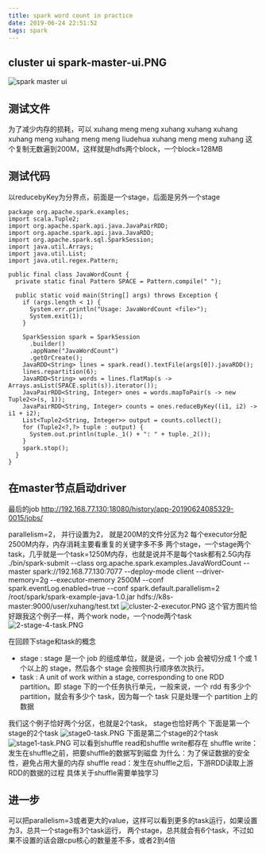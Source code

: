 ```yaml
---
title: spark word count in practice
date: 2019-06-24 22:51:52
tags: spark
---
```


## cluster ui spark-master-ui.PNG
![spark master ui](/images/spark-master-ui.PNG)

## 测试文件
为了减少内存的损耗，可以
xuhang meng
meng xuhang
xuhang xuhang xuhang
meng
xuhang
meng
meng liudehua
xuhang meng
meng xuhang
这个复制无数遍到200M，这样就是hdfs两个block，一个block=128MB

## 测试代码
以reducebyKey为分界点，前面是一个stage，后面是另外一个stage
```
package org.apache.spark.examples;
import scala.Tuple2;
import org.apache.spark.api.java.JavaPairRDD;
import org.apache.spark.api.java.JavaRDD;
import org.apache.spark.sql.SparkSession;
import java.util.Arrays;
import java.util.List;
import java.util.regex.Pattern;

public final class JavaWordCount {
  private static final Pattern SPACE = Pattern.compile(" ");

  public static void main(String[] args) throws Exception {
    if (args.length < 1) {
      System.err.println("Usage: JavaWordCount <file>");
      System.exit(1);
    }

    SparkSession spark = SparkSession
      .builder()
      .appName("JavaWordCount")
      .getOrCreate();
    JavaRDD<String> lines = spark.read().textFile(args[0]).javaRDD();
    lines.repartition(6);
    JavaRDD<String> words = lines.flatMap(s -> Arrays.asList(SPACE.split(s)).iterator());
    JavaPairRDD<String, Integer> ones = words.mapToPair(s -> new Tuple2<>(s, 1));
    JavaPairRDD<String, Integer> counts = ones.reduceByKey((i1, i2) -> i1 + i2);
    List<Tuple2<String, Integer>> output = counts.collect();
    for (Tuple2<?,?> tuple : output) {
      System.out.println(tuple._1() + ": " + tuple._2());
    }
    spark.stop();
  }
}
```

## 在master节点启动driver
最后的job http://192.168.77.130:18080/history/app-20190624085329-0015/jobs/

parallelism=2， 并行设置为2， 就是200M的文件分区为2
每个executor分配2500M内存，内存消耗主要看重复的关键字多不多
两个stage，一个stage两个task，几乎就是一个task=1250M内存，也就是说并不是每个task都有2.5G内存
./bin/spark-submit   --class org.apache.spark.examples.JavaWordCount --master spark://192.168.77.130:7077 --deploy-mode client --driver-memory=2g   --executor-memory 2500M   --conf spark.eventLog.enabled=true --conf spark.default.parallelism=2 /root/spark/spark-example-java-1.0.jar  hdfs://k8s-master:9000/user/xuhang/test.txt
![cluster-2-executor.PNG](/images/cluster-2-executor.PNG)
这个官方图片恰好跟我这个例子一样，两个work node，一个node两个task
![2-stage-4-task.PNG](/images/2-stage-4-task.PNG)

在回顾下stage和task的概念
- stage : stage 是一个 job 的组成单位，就是说，一个 job 会被切分成 1 个或 1 个以上的 stage，然后各个 stage 会按照执行顺序依次执行。
- task : A unit of work within a stage, corresponding to one RDD partition。即 stage 下的一个任务执行单元，一般来说，一个 rdd 有多少个 partition，就会有多少个 task，因为每一个 task 只是处理一个 partition 上的数据

我们这个例子恰好两个分区，也就是2个task， stage也恰好两个
下面是第一个stage的2个task
![stage0-task.PNG](/images/stage0-task.PNG)
下面是第二个stage的2个task
![stage1-task.PNG](/images/stage1-task.PNG)
可以看到shuffle read和shuffle write都存在
shuffle write：发生在shuffle之前，把要shuffle的数据写到磁盘
为什么：为了保证数据的安全性，避免占用大量的内存
shuffle read：发生在shuffle之后，下游RDD读取上游RDD的数据的过程
具体关于shuffle需要单独学习

## 进一步
可以把parallelism=3或者更大的value，这样可以看到更多的task运行，如果设置为3，总共一个stage有3个task运行，
两个stage，总共就会有6个task，不过如果不设置的话会跟cpu核心的数量差不多，或者2到4倍